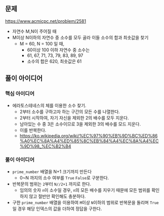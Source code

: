 ## 문제

https://www.acmicpc.net/problem/2581

- 자연수 M,N이 주어질 때
- M이상 N이하의 자연수 중 소수를 모두 골라 이들 소수의 합과 최솟값을 찾기
  - M = 60, N = 100 일 때,
    - 60이상 100 이하 자연수 중 소수는
    - 61, 67, 71, 73, 79, 83, 89, 97
    - 소수의 합은 620, 최솟값은 61

## 풀이 아이디어

### 핵심 아이디어

- 에라토스테네스의 체를 이용한 소수 찾기.
  - 2부터 소수를 구하고자 하는 구간의 모든 수를 나열한다.
  - 2부터 시작하여, 자기 자신을 제외한 2의 배수를 모두 지운다.
  - 남아있는 수 중 3은 소수이므로 3을 제외한 3의 배수를 모드 지운다.
  - 이를 반복한다.
  - https://ko.wikipedia.org/wiki/%EC%97%90%EB%9D%BC%ED%86%A0%EC%8A%A4%ED%85%8C%EB%84%A4%EC%8A%A4%EC%9D%98_%EC%B2%B4

### 풀이 아이디어

- `prime_number` 배열을 N+1 크기까지 만든다
  - 0~N 까지의 소수 여부를 `True` `False`로 구분한다.
- 반복문의 범위는 `2`부터 `N//2+1` 까지로 한다.
  - 임의의 숫자 `n`이 소수일 경우, `n`의 모든 배수를 지우기 때문에 모든 범위를 확인하지 않고 절반만 확인해도 충분하다.
- 구한 `prime_number` 배열을 이용하여 `M`이상 `N`이하의 범위로 반복문을 돌리며 `True`일 경우 해당 인덱스의 값을 더하여 정답을 구한다.